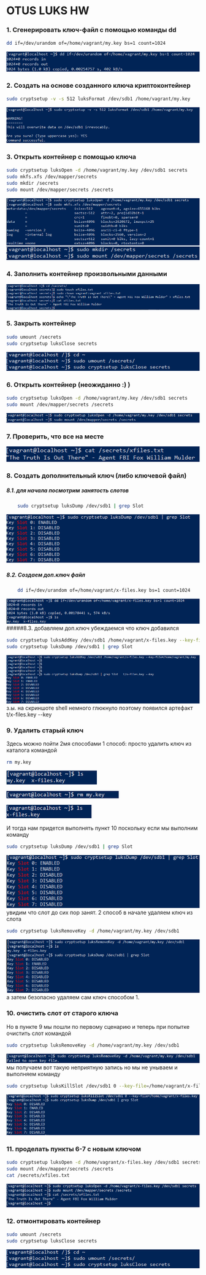 # OTUS LUKS HW

### 1. Сгенерировать ключ-файл с помощью команды dd
```bash
dd if=/dev/urandom of=/home/vagrant/my.key bs=1 count=1024  
```
![screen1](https://github.com/MelnikovAlexey/vagrant/blob/hw-10/screen/screen1.png)
### 2. Создать на основе созданного ключа криптоконтейнер
```bash
sudo cryptsetup -v -s 512 luksFormat /dev/sdb1 /home/vagrant/my.key  
```
![screen2](https://github.com/MelnikovAlexey/vagrant/blob/hw-10/screen/screen2.png)
### 3. Открыть контейнер с помощью ключа
```bash
sudo cryptsetup luksOpen -d /home/vagrant/my.key /dev/sdb1 secrets
sudo mkfs.xfs /dev/mapper/secrets
sudo mkdir /secrets
sudo mount /dev/mapper/secrets /secrets  
```
![screen3](https://github.com/MelnikovAlexey/vagrant/blob/hw-10/screen/screen3.png)
![screen4](https://github.com/MelnikovAlexey/vagrant/blob/hw-10/screen/screen4.png)

### 4. Заполнить контейнер произвольными данными
![screen5](https://github.com/MelnikovAlexey/vagrant/blob/hw-10/screen/screen5.png)

### 5. Закрыть контейнер
```bash
sudo umount /secrets
sudo cryptsetup luksClose secrets  
```
![screen6](https://github.com/MelnikovAlexey/vagrant/blob/hw-10/screen/screen6.png)

### 6. Открыть контейнер (неожиданно :) )
```bash
sudo cryptsetup luksOpen -d /home/vagrant/my.key /dev/sdb1 secrets
sudo mount /dev/mapper/secrets /secrets 
```
![screen7](https://github.com/MelnikovAlexey/vagrant/blob/hw-10/screen/screen7.png)

### 7. Проверить, что все на месте
![screen8](https://github.com/MelnikovAlexey/vagrant/blob/hw-10/screen/screen8.png)


### 8. Создать дополнительный ключ (либо ключевой файл)
##### 8.1. для начала посмотрим занятость слотов 
```bash
	sudo cryptsetup luksDump /dev/sdb1 | grep Slot
```
![screen9](https://github.com/MelnikovAlexey/vagrant/blob/hw-10/screen/screen9.png)
##### 8.2. Создаем доп.ключ файл
```bash
	dd if=/dev/urandom of=/home/vagrant/x-files.key bs=1 count=1024
```
![screen10](https://github.com/MelnikovAlexey/vagrant/blob/hw-10/screen/screen10.png)
#####8.3. добавляем доп.ключ убеждаемся что ключ добавился
```bash
sudo cryptsetup luksAddKey /dev/sdb1 /home/vagrant/x-files.key --key-file=/home/vagrant/my.key
sudo cryptsetup luksDump /dev/sdb1 | grep Slot
```
![screen11](https://github.com/MelnikovAlexey/vagrant/blob/hw-10/screen/screen11.png)
з.ы. на скриншоте shell немного глюкнуло поэтому появился артефакт  t/x-files.key --key
 
### 9. Удалить старый ключ
Здесь можно пойти 2мя способами
1 способ: просто удалить ключ из каталога командой 
```bash
rm my.key
```
![screen13](https://github.com/MelnikovAlexey/vagrant/blob/hw-10/screen/screen13.png)

![screen14](https://github.com/MelnikovAlexey/vagrant/blob/hw-10/screen/screen14.png)

![screen15](https://github.com/MelnikovAlexey/vagrant/blob/hw-10/screen/screen15.png)

И тогда нам придется выполнять пункт 10 поскольку если мы выполним команду 
```bash
sudo cryptsetup luksDump /dev/sdb1 | grep Slot
``` 
![screen17](https://github.com/MelnikovAlexey/vagrant/blob/hw-10/screen/screen17.png)
увидим что слот до сих пор занят.
2 способ в начале удаляем ключ из слота 
```bash
sudo cryptsetup luksRemoveKey -d /home/vagrant/my.key /dev/sdb1
```
![screen18](https://github.com/MelnikovAlexey/vagrant/blob/hw-10/screen/screen18.png)
а затем безопасно  удаляем сам ключ способом 1. 

### 10. очистить слот от старого ключа
Но в пункте 9 мы пошли по первому сценарию и теперь при попытке очистить слот командой 
```bash
sudo cryptsetup luksRemoveKey -d /home/vagrant/my.key /dev/sdb1
```
![screen19](https://github.com/MelnikovAlexey/vagrant/blob/hw-10/screen/screen19.png)
мы получаем вот такую неприятную запись
 но мы не унываем и выполняем команду 
 ```bash
 sudo cryptsetup luksKillSlot /dev/sdb1 0 --key-file=/home/vagrant/x-files.key
```
![screen16](https://github.com/MelnikovAlexey/vagrant/blob/hw-10/screen/screen16.png)
### 11. проделать пункты 6-7 с новым ключом
```bash
sudo cryptsetup luksOpen -d /home/vagrant/x-files.key /dev/sdb1 secrets 
sudo mount /dev/mapper/secrets /secrets
cat /secrets/xfiles.txt
```
![screen12](https://github.com/MelnikovAlexey/vagrant/blob/hw-10/screen/screen12.png)
### 12. отмонтировать контейнер
```bash
sudo umount /secrets
sudo cryptsetup luksClose secrets  
```
![screen6](https://github.com/MelnikovAlexey/vagrant/blob/hw-10/screen/screen6.png)
